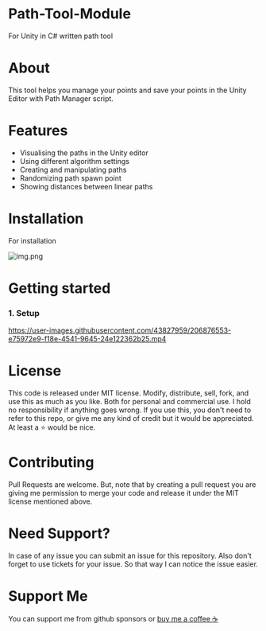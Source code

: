 # Path-Tool-Module
For Unity in C# written path tool

<h1>About</h1>
This tool helps you manage your points and save your points in the Unity Editor with Path Manager script.

<h1>Features</h1>
<ul>
<li>Visualising the paths in the Unity editor</li>
<li>Using different algorithm settings</li>
<li>Creating and manipulating paths</li>
<li>Randomizing path spawn point</li>
<li>Showing distances between linear paths</li>
</ul>

<h1>Installation</h1>
For installation

![img.png](img.png)


<h1>Getting started</h1>
<h3>1. Setup</h3>


https://user-images.githubusercontent.com/43827959/206876553-e75972e9-f18e-4541-9645-24e122362b25.mp4



<h1>License</h1>
This code is released under MIT license. Modify, distribute, sell, fork, and use this as much as you like. Both for personal and commercial use. I hold no responsibility if anything goes wrong.
If you use this, you don't need to refer to this repo, or give me any kind of credit but it would be appreciated. At least a ⭐ would be nice.

<h1>Contributing</h1>
Pull Requests are welcome. 
But, note that by creating a pull request you are giving me permission to merge your 
code and release it under the MIT license mentioned above.

<h1>Need Support?</h1>
In case of any issue you can submit an issue for this repository. Also don't forget to use tickets for your issue. 
So that way I can notice the issue easier.

<h1>Support Me</h1>
You can support me from github sponsors or <a href="https://www.buymeacoffee.com/mertbalkan">buy me a coffee ☕</a>
